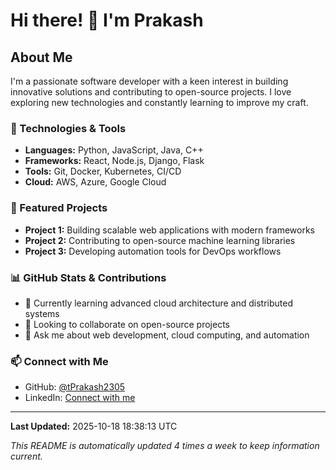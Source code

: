 # Hi there! 👋 I'm Prakash

## About Me

I'm a passionate software developer with a keen interest in building innovative solutions and contributing to open-source projects. I love exploring new technologies and constantly learning to improve my craft.

### 🔧 Technologies & Tools

- **Languages:** Python, JavaScript, Java, C++
- **Frameworks:** React, Node.js, Django, Flask
- **Tools:** Git, Docker, Kubernetes, CI/CD
- **Cloud:** AWS, Azure, Google Cloud

### 🚀 Featured Projects

- **Project 1:** Building scalable web applications with modern frameworks
- **Project 2:** Contributing to open-source machine learning libraries
- **Project 3:** Developing automation tools for DevOps workflows

### 📊 GitHub Stats & Contributions

- 🌱 Currently learning advanced cloud architecture and distributed systems
- 👯 Looking to collaborate on open-source projects
- 💬 Ask me about web development, cloud computing, and automation

### 📫 Connect with Me

- GitHub: [@tPrakash2305](https://github.com/tPrakash2305)
- LinkedIn: [Connect with me](https://linkedin.com)

---

**Last Updated:** 2025-10-18 18:38:13 UTC

*This README is automatically updated 4 times a week to keep information current.*
